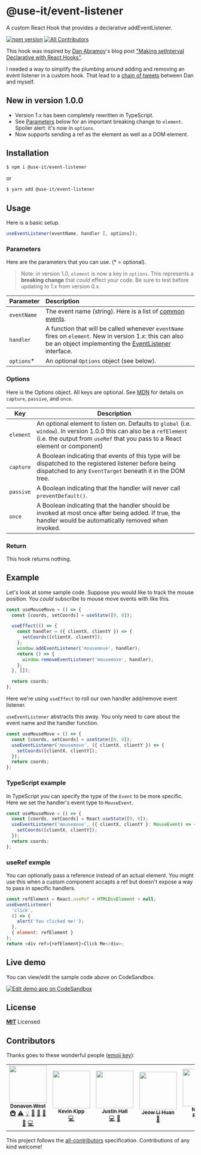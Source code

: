 # @use-it/event-listener

A custom React Hook that provides a declarative addEventListener.

[![npm version](https://badge.fury.io/js/%40use-it%2Fevent-listener.svg)](https://badge.fury.io/js/%40use-it%2Fevent-listener) [![All Contributors](https://img.shields.io/badge/all_contributors-7-orange.svg?style=flat-square)](#contributors)

This hook was inspired by [Dan Abramov](https://github.com/gaearon)'s
blog post
["Making setInterval Declarative with React Hooks"](https://overreacted.io/making-setinterval-declarative-with-react-hooks/).

I needed a way to simplify the plumbing around adding and removing an event listener
in a custom hook.
That lead to a [chain of tweets](https://twitter.com/donavon/status/1093612936621379584)
between Dan and myself.

## New in version 1.0.0

- Version 1.x has been completely rewritten in TypeScript.
- See [Parameters](#parameters) below for an important breaking change to `element`. Spoiler alert: it's now in `options`.
- Now supports sending a ref as the element as well as a DOM element.

## Installation

```bash
$ npm i @use-it/event-listener
```

or

```bash
$ yarn add @use-it/event-listener
```

## Usage

Here is a basic setup.

```js
useEventListener(eventName, handler [, options]);
```

### Parameters <a name="parameters"></a>

Here are the parameters that you can use. (\* = optional).

> Note: in version 1.0, `element` is now a key in `options`. This represents a **breaking change** that _could_ effect your code. Be sure to test before updating to 1.x from version 0.x.

| Parameter   | Description                                                                                                                                                                                                                        |
| :---------- | :--------------------------------------------------------------------------------------------------------------------------------------------------------------------------------------------------------------------------------- |
| `eventName` | The event name (string). Here is a list of [common events](https://developer.mozilla.org/en-US/docs/Web/Events).                                                                                                                   |
| `handler`   | A function that will be called whenever `eventName` fires on `element`. New in version 1.x: this can also be an object implementing the [EventListener](https://developer.mozilla.org/en-US/docs/Web/API/EventListener) interface. |
| `options`\* | An optional `Options` object (see below).                                                                                                                                                                                          |

### Options <a name="parameters"></a>

Here is the Options object. All keys are optional.
See [MDN](https://developer.mozilla.org/en-US/docs/Web/API/EventTarget/addEventListener) for details on `capture`, `passive`, and `once`.

| Key       | Description                                                                                                                                                                                            |
| --------- | ------------------------------------------------------------------------------------------------------------------------------------------------------------------------------------------------------ |
| `element` | An optional element to listen on. Defaults to `global` (i.e. `window`). In version 1.0.0 this can also be a `refElement` (i.e. the output from `useRef` that you pass to a React element or component) |
| `capture` | A Boolean indicating that events of this type will be dispatched to the registered listener before being dispatched to any `EventTarget` beneath it in the DOM tree.                                   |
| `passive` | A Boolean indicating that the handler will never call `preventDefault()`.                                                                                                                              |
| `once`    | A Boolean indicating that the handler should be invoked at most once after being added. If true, the handler would be automatically removed when invoked.                                              |

### Return

This hook returns nothing.

## Example

Let's look at some sample code. Suppose you would like to track the mouse
position. You _could_ subscribe to mouse move events with like this.

```js
const useMouseMove = () => {
  const [coords, setCoords] = useState([0, 0]);

  useEffect(() => {
    const handler = ({ clientX, clientY }) => {
      setCoords([clientX, clientY]);
    };
    window.addEventListener('mousemove', handler);
    return () => {
      window.removeEventListener('mousemove', handler);
    };
  }, []);

  return coords;
};
```

Here we're using `useEffect` to roll our own handler add/remove event listener.

`useEventListener` abstracts this away. You only need to care about the event name
and the handler function.

```js
const useMouseMove = () => {
  const [coords, setCoords] = useState([0, 0]);
  useEventListener('mousemove', ({ clientX, clientY }) => {
    setCoords([clientX, clientY]);
  });
  return coords;
};
```

### TypeScript example

In TypeScript you can specify the type of the `Event` to be more specific. Here we set the handler's event type to `MouseEvent`.

```ts
const useMouseMove = () => {
  const [coords, setCoords] = React.useState([0, 0]);
  useEventListener('mousemove', ({ clientX, clientY }: MouseEvent) => {
    setCoords([clientX, clientY]);
  });
  return coords;
};
```

### useRef exmple

You can optionally pass a reference instead of an actual element. You might use this when a custom component accapts a ref but doesn't expose a way to pass in specific handlers.

```js
const refElement = React.useRef < HTMLDivElement > null;
useEventListener(
  'click',
  () => {
    alert('You clicked me!');
  },
  { element: refElement }
);
return <div ref={refElement}>Click Me</div>;
```

## Live demo

You can view/edit the sample code above on CodeSandbox.

[![Edit demo app on CodeSandbox](https://codesandbox.io/static/img/play-codesandbox.svg)](https://codesandbox.io/s/k38lyx2q9o)

## License

**[MIT](LICENSE)** Licensed

## Contributors

Thanks goes to these wonderful people ([emoji key](https://github.com/all-contributors/all-contributors#emoji-key)):

<!-- ALL-CONTRIBUTORS-LIST:START - Do not remove or modify this section -->
<!-- prettier-ignore-start -->
<!-- markdownlint-disable -->
<table>
  <tr>
    <td align="center"><a href="http://donavon.com"><img src="https://avatars3.githubusercontent.com/u/887639?v=4" width="100px;" alt=""/><br /><sub><b>Donavon West</b></sub></a><br /><a href="#infra-donavon" title="Infrastructure (Hosting, Build-Tools, etc)">🚇</a> <a href="https://github.com/donavon/use-event-listener/commits?author=donavon" title="Tests">⚠️</a> <a href="#example-donavon" title="Examples">💡</a> <a href="#ideas-donavon" title="Ideas, Planning, & Feedback">🤔</a> <a href="#maintenance-donavon" title="Maintenance">🚧</a> <a href="https://github.com/donavon/use-event-listener/pulls?q=is%3Apr+reviewed-by%3Adonavon" title="Reviewed Pull Requests">👀</a> <a href="#tool-donavon" title="Tools">🔧</a> <a href="https://github.com/donavon/use-event-listener/commits?author=donavon" title="Code">💻</a></td>
    <td align="center"><a href="https://github.com/third774"><img src="https://avatars3.githubusercontent.com/u/8732191?v=4" width="100px;" alt=""/><br /><sub><b>Kevin Kipp</b></sub></a><br /><a href="https://github.com/donavon/use-event-listener/commits?author=third774" title="Code">💻</a></td>
    <td align="center"><a href="https://github.com/wKovacs64"><img src="https://avatars1.githubusercontent.com/u/1288694?v=4" width="100px;" alt=""/><br /><sub><b>Justin Hall</b></sub></a><br /><a href="https://github.com/donavon/use-event-listener/commits?author=wKovacs64" title="Code">💻</a> <a href="https://github.com/donavon/use-event-listener/commits?author=wKovacs64" title="Documentation">📖</a></td>
    <td align="center"><a href="https://github.com/huan086"><img src="https://avatars2.githubusercontent.com/u/1448788?v=4" width="100px;" alt=""/><br /><sub><b>Jeow Li Huan</b></sub></a><br /><a href="https://github.com/donavon/use-event-listener/pulls?q=is%3Apr+reviewed-by%3Ahuan086" title="Reviewed Pull Requests">👀</a></td>
    <td align="center"><a href="http://normanrz.com/"><img src="https://avatars1.githubusercontent.com/u/335438?v=4" width="100px;" alt=""/><br /><sub><b>Norman Rzepka</b></sub></a><br /><a href="#ideas-normanrz" title="Ideas, Planning, & Feedback">🤔</a></td>
    <td align="center"><a href="https://github.com/bvanderdrift"><img src="https://avatars1.githubusercontent.com/u/6398452?v=4" width="100px;" alt=""/><br /><sub><b>Beer van der Drift</b></sub></a><br /><a href="https://github.com/donavon/use-event-listener/commits?author=bvanderdrift" title="Tests">⚠️</a> <a href="https://github.com/donavon/use-event-listener/commits?author=bvanderdrift" title="Code">💻</a></td>
    <td align="center"><a href="https://github.com/pruge"><img src="https://avatars1.githubusercontent.com/u/5827473?v=4" width="100px;" alt=""/><br /><sub><b>clingsoft</b></sub></a><br /><a href="https://github.com/donavon/use-event-listener/commits?author=pruge" title="Code">💻</a></td>
  </tr>
</table>

<!-- markdownlint-enable -->
<!-- prettier-ignore-end -->

<!-- ALL-CONTRIBUTORS-LIST:END -->

This project follows the [all-contributors](https://github.com/all-contributors/all-contributors) specification. Contributions of any kind welcome!

